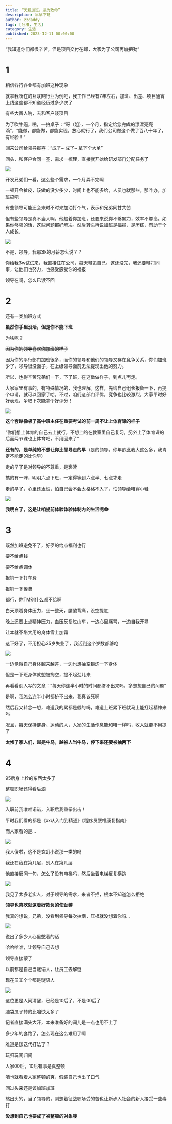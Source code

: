 ```yaml
---
title: “无薪加班，最为致命”
description: 早早下班
author: zzdaddy
tags: [吐槽, 生活]
category: 生活
published: 2023-12-11 00:00:00
---
```




“我知道你们都很辛苦，但是项目交付在即，大家为了公司再加把劲” 

# 1

相信各行各业都有加班这种现象

就拿我所在的互联网行业为例吧，我工作已经有7年左右，加班、出差、项目通宵上线这些都不知道经历过多少次了

有些大善人呐，去和客户谈项目

为了吹牛逼，啪，一拍桌子：“哥（姐），一个月，指定给您完成的漂漂亮亮滴”，“能做，都能做，都能实现，放心就行了，我们公司做这个做了百八十年了，有经验！”

回来公司给领导报喜：“成了~  成了~  拿下个大单”

回头，和客户合同一签，需求一梳理，直接就开始给研发部门分配任务了

![](https://img.zzstudio.cn/%E6%80%A5%E6%80%A5%E5%9B%BD%E7%8E%8B.jpeg)

开发兄弟们一看，这么些个需求，一个月弄不完啊

一顿开会扯皮，该做的没少多少，时间上也不能多给，人员也就那些，那咋办，加班搞吧

有些领导可能还会来时不时来加油打个气，表示和兄弟同甘共苦

但有些领导是真不当人啊，他趁着你加班，还要来说你不够努力，效率不够高。如果你够强的话，这些问题都好解决。然后转头再说加班是福报，是历练，有助于个人成长。

![](https://img.zzstudio.cn/%E4%BD%A0%E8%AF%B4%E4%BA%86%E8%BF%99%E4%B9%88%E5%A4%9A%E4%B8%80%E5%AE%9A%E6%89%93%E4%BA%86%E5%BE%88%E5%A4%9A%E5%AD%97%E5%90%A7.png)

不是，领导，我那3k的月薪怎么说？？

你给我3w试试来，我直接住在公司，每天鞭策自己。这还没完，我还要鞭打同事，让他们也努力，也感受感受你的福报

领导在吗，怎么已读不回

# 2 

还有一类加班方式

**虽然你手里没活，但是你不能下班**

为啥呢？

~~因为你的领导喜欢你加班的样子~~

因为你的平行部门加班很多，而你的领导和他们的领导又存在竞争关系，你们加班少了，领导很没面子，在上级领导面前无法提现出他的努力。

所以，也得辛苦兄弟们一下，下了班，在这做做样子，到点儿再走。

大家家里有事的，有特殊情况的，我也理解。这样，先给自己组长报备一下，再提个申请，就可以回家了哈。不过，咱们这部门评优，竞争也比较激烈，大家平时好好表现，争取下次能拿个好评分！

![](https://img.zzstudio.cn/%E5%8F%88TM%E8%A6%81%E5%8A%A0%E7%8F%AD.jpeg)

**这个套路像极了高中班主任在重要考试的前一周不让上体育课的样子**

“你们想上体育的自己去上就行，不想上的在教室里自己复习，另外上了体育课的后面两节课也上体育吧，不用回来了”


**还有的，是单纯的不想让你比领导走的早**（是的领导，你年龄比我大这么多，我肯定不能走的比你早）

走的早了是对领导的不尊重，是亵渎

搞的有一阵，明明六点下班，一定得等到六点半、七点才走

走的早了，心里还发慌，怕自己会不会太格格不入了，怕领导给咱穿小鞋

![](https://img.zzstudio.cn/%E8%BF%99%E8%82%AF%E5%AE%9A%E4%B8%8D%E6%98%AF%E6%88%91%E7%9A%84%E9%97%AE%E9%A2%98.webp)

**我明白了，这是让咱提前体验体验体制内的生活呢😅**

# 3

既然加班避免不了，好歹的给点福利也行

要不给点钱

要不给点调休

报销一下打车费

报销一下餐费

都行，你TM别什么都不给啊

白天顶着身体压力，坐一整天，腰酸背痛，没空提肛

晚上还要上点精神压力，血压反复过山车，一边心里痛骂，一边自我开导

让本就不堪大用的身体雪上加霜

这下好了，不用担心35岁失业了，我活到这个岁数都够呛

![](https://img.zzstudio.cn/%E5%87%BA%E9%97%A8%E6%92%9E%E5%A4%A7%E8%BF%90.jpeg)

一边觉得自己身体越来越差，一边也想抽空锻炼一下身体

但是一下班身体就想被掏空，提不起劲儿来

再看看别人写的文章：“每天你连半小时的时间都挤不出来吗，多想想自己的问题”

是啊，我怎么连半小时都挤不出来，我真该死啊

然后我又转念一想，难道我的累都是假的吗，难道上班累下班就马上能打起精神来吗

况且，每天保持健身、运动的人，人家的生活作息能和咱一样吗，收入就更不用提了

**太惨了家人们，越是牛马，越被人当牛马，停下来还要被抽两下**

# 4

95后身上栓的东西太多了

整顿职场还得看后浪

![](https://img.zzstudio.cn/00%E5%90%8E%E6%95%B4%E9%A1%BF%E8%81%8C%E5%9C%BA8.jpg)

入职前我唯唯诺诺，入职后我重拳出击！

平时我们看的都是《xx从入门到精通》《程序员腰椎康复指南》

而人家看的是...

![](https://img.zzstudio.cn/00%E5%90%8E%E6%95%B4%E9%A1%BF%E8%81%8C%E5%9C%BA9.jpg)

我人傻啦，这不是玄幻小说那一类的吗

我还在我在第几层，别人在第几层

他直接反问一句，怎么了没有电梯吗，然后坐着电梯反复横跳

![](https://img.zzstudio.cn/00%E5%90%8E%E6%95%B4%E9%A1%BF%E8%81%8C%E5%9C%BA1.jpg)

我见了太多老实人，对于领导的需求，来者不拒，根本不知道怎么拒绝

**领导也喜欢就逮着好欺负的使劲薅**

我真的想说，兄弟，没看到领导每次抽烟，压根就没想着你吗...

![](https://img.zzstudio.cn/00%E5%90%8E%E6%95%B4%E9%A1%BF%E8%81%8C%E5%9C%BA4.jpg)

说出了多少人心里憋着的话

哈哈哈哈，让领导自己去想

领导直接蒙了

以前都是自己当谜语人，让员工去解谜

现在员工个个都是谜语人

![](https://img.zzstudio.cn/10%E5%90%8E%E6%95%B4%E9%A1%BF%E8%81%8C%E5%9C%BA.jpg)


这位更是人间清醒，已经是10后了，不是00后了

脑袋瓜子转的比咱快太多了

记者直接满头大汗，本来准备好的词儿是一点也用不上了

多少年的套路了，怎么现在这么难用了啊

难道是该迭代打法了？


玩归玩闹归闹

人家00后，10后有事是真整顿

咱也就看着人家整顿的爽，假装自己也出了口气

回过头来还是该加班加班

熬出头的，当了领导的，刚想着征战职场受的苦也让新步入社会的新人接受一些毒打

**没想到自己也要成了被整顿的对象喽**



